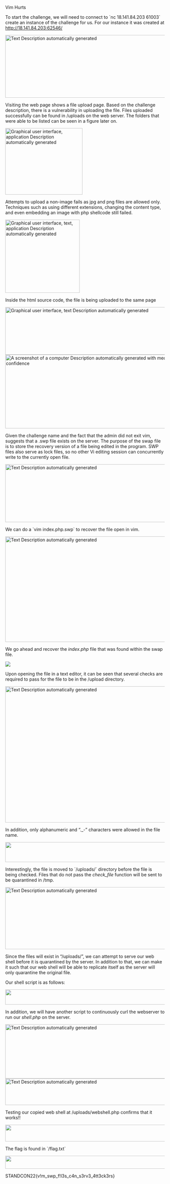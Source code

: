 Vim Hurts

To start the challenge, we will need to connect to \`nc 18.141.84.203 61003\` create an instance of the challenge for us. For our instance it was created at http://18.141.84.203:62546/

<img src="C:\Users\reube\Downloads/media/image1.png" style="width:6.26806in;height:2.06528in" alt="Text Description automatically generated" />

Visiting the web page shows a file upload page. Based on the challenge description, there is a vulnerability in uploading the file. Files uploaded successfully can be found in /uploads on the web server. The folders that were able to be listed can be seen in a figure later on.

<img src="C:\Users\reube\Downloads/media/image2.png" style="width:2.54647in;height:2.18808in" alt="Graphical user interface, application Description automatically generated" />

Attempts to upload a non-image fails as jpg and png files are allowed only. Techniques such as using different extensions, changing the content type, and even embedding an image with php shellcode still failed.

<img src="C:\Users\reube\Downloads/media/image3.png" style="width:2.4479in;height:2.40496in" alt="Graphical user interface, text, application Description automatically generated" />

Inside the html source code, the file is being uploaded to the same page

<img src="C:\Users\reube\Downloads/media/image4.png" style="width:6.26806in;height:1.5625in" alt="Graphical user interface, text Description automatically generated" />

<img src="C:\Users\reube\Downloads/media/image5.png" style="width:6.26806in;height:2.42917in" alt="A screenshot of a computer Description automatically generated with medium confidence" />

Given the challenge name and the fact that the admin did not exit vim, suggests that a .swp file exists on the server. The purpose of the swap file is to store the recovery version of a file being edited in the program. SWP files also serve as lock files, so no other Vi editing session can concurrently write to the currently open file.

<img src="C:\Users\reube\Downloads/media/image6.png" style="width:6.26806in;height:1.90625in" alt="Text Description automatically generated" />

We can do a \`vim index.php.swp\` to recover the file open in vim.

<img src="C:\Users\reube\Downloads/media/image7.png" style="width:6.26806in;height:3.45972in" alt="Text Description automatically generated" />

We go ahead and recover the *index.php* file that was found within the swap file.

![](C:\Users\reube\Downloads/media/image8.emf)

Upon opening the file in a text editor, it can be seen that several checks are required to pass for the file to be in the /upload directory.

<img src="C:\Users\reube\Downloads/media/image9.png" style="width:6.26806in;height:4.48264in" alt="Text Description automatically generated" />

In addition, only alphanumeric and “.\_-” characters were allowed in the file name.

<img src="C:\Users\reube\Downloads/media/image10.png" style="width:6.25087in;height:0.65634in" />

Interestingly, the file is moved to \`/uploads/\` directory before the file is being checked. Files that do not pass the *check_file* function will be sent to be quarantined in /tmp.

<img src="C:\Users\reube\Downloads/media/image11.png" style="width:6.26806in;height:2.04097in" alt="Text Description automatically generated" />

Since the files will exist in “/uploads/”, we can attempt to serve our web shell before it is quarantined by the server. In addition to that, we can make it such that our web shell will be able to replicate itself as the server will only quarantine the original file.

Our shell script is as follows:

<img src="C:\Users\reube\Downloads/media/image12.png" style="width:5.7508in;height:0.50007in" />

In addition, we will have another script to continuously curl the webserver to run our *shell.php* on the server.

<img src="C:\Users\reube\Downloads/media/image13.png" style="width:5.90707in;height:1.7815in" alt="Text Description automatically generated" />

<img src="C:\Users\reube\Downloads/media/image14.png" style="width:5.90795in;height:0.87971in" alt="Text Description automatically generated" />

Testing our copied web shell at /uploads/webshell.php confirms that it works!!

<img src="C:\Users\reube\Downloads/media/image15.png" style="width:6.26806in;height:0.55in" />

The flag is found in \`/flag.txt\`

<img src="C:\Users\reube\Downloads/media/image16.png" style="width:6.26806in;height:0.43125in" />

STANDCON22{v!m_swp_f!l3s_c4n_s3rv3_4tt3ck3rs}
